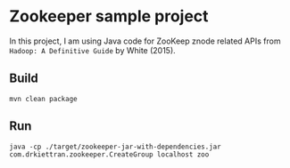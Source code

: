 # Zookeeper sample project
In this project, I am using Java code for ZooKeep znode related APIs from
`Hadoop: A Definitive Guide` by White (2015).

## Build

```shell script
mvn clean package
```

## Run
```shell script
java -cp ./target/zookeeper-jar-with-dependencies.jar com.drkiettran.zookeeper.CreateGroup localhost zoo
```
